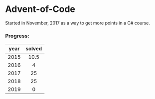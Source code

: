 # Advent-of-Code

Started in November, 2017 as a way to get more points in a C# course. 

### Progress:
| year | solved |
| :--: | :----: |
| 2015 | 10.5 |
| 2016 | 4 |
| 2017 | 25 |
| 2018 | 25 |
| 2019 | 0 |
